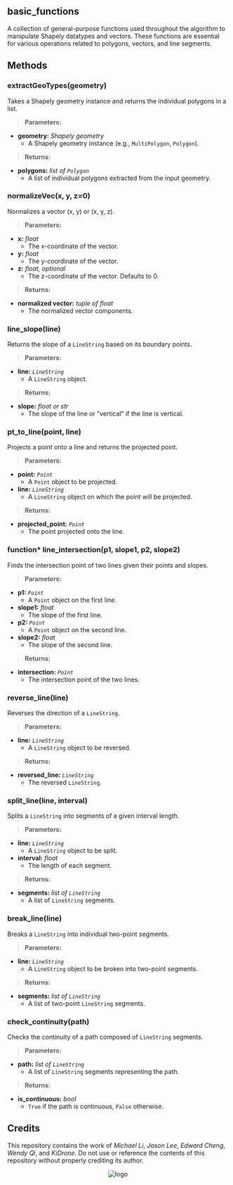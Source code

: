 ## basic_functions
A collection of general-purpose functions used throughout the algorithm to manipulate Shapely datatypes and vectors. These functions are essential for various operations related to polygons, vectors, and line segments.

## Methods

### extractGeoTypes(geometry)
Takes a Shapely geometry instance and returns the individual polygons in a list.

> **Parameters:**
* **geometry:** *Shapely geometry*
  * A Shapely geometry instance (e.g., `MultiPolygon`, `Polygon`).

> **Returns:**
* **polygons:** *list of `Polygon`*
  * A list of individual polygons extracted from the input geometry.

### normalizeVec(x, y, z=0)
Normalizes a vector (x, y) or (x, y, z).

> **Parameters:**
* **x:** *float*
  * The x-coordinate of the vector.
* **y:** *float*
  * The y-coordinate of the vector.
* **z:** *float, optional*
  * The z-coordinate of the vector. Defaults to 0.

> **Returns:**
* **normalized vector:** *tuple of float*
  * The normalized vector components.

### line_slope(line)
Returns the slope of a `LineString` based on its boundary points.

> **Parameters:**
* **line:** *`LineString`*
  * A `LineString` object.

> **Returns:**
* **slope:** *float or str*
  * The slope of the line or "vertical" if the line is vertical.

### pt_to_line(point, line)
Projects a point onto a line and returns the projected point.

> **Parameters:**
* **point:** *`Point`*
  * A `Point` object to be projected.
* **line:** *`LineString`*
  * A `LineString` object on which the point will be projected.

> **Returns:**
* **projected_point:** *`Point`*
  * The point projected onto the line.

### function* line_intersection(p1, slope1, p2, slope2)
Finds the intersection point of two lines given their points and slopes.

> **Parameters:**
* **p1:** *`Point`*
  * A `Point` object on the first line.
* **slope1:** *float*
  * The slope of the first line.
* **p2:** *`Point`*
  * A `Point` object on the second line.
* **slope2:** *float*
  * The slope of the second line.

> **Returns:**
* **intersection:** *`Point`*
  * The intersection point of the two lines.

### reverse_line(line)
Reverses the direction of a `LineString`.

> **Parameters:**
* **line:** *`LineString`*
  * A `LineString` object to be reversed.

> **Returns:**
* **reversed_line:** *`LineString`*
  * The reversed `LineString`.

### split_line(line, interval)
Splits a `LineString` into segments of a given interval length.

> **Parameters:**
* **line:** *`LineString`*
  * A `LineString` object to be split.
* **interval:** *float*
  * The length of each segment.

> **Returns:**
* **segments:** *list of `LineString`*
  * A list of `LineString` segments.

### break_line(line)
Breaks a `LineString` into individual two-point segments.

> **Parameters:**
* **line:** *`LineString`*
  * A `LineString` object to be broken into two-point segments.

> **Returns:**
* **segments:** *list of `LineString`*
  * A list of two-point `LineString` segments.

### check_continuity(path)
Checks the continuity of a path composed of `LineString` segments.

> **Parameters:**
* **path:** *list of `LineString`*
  * A list of `LineString` segments representing the path.

> **Returns:**
* **is_continuous:** *bool*
  * `True` if the path is continuous, `False` otherwise.

## Credits
This repository contains the work of *Michael Li*, *Jason Lee*, *Edward Cheng*, *Wendy Qi*, and *KiDrone*. Do not use or reference the contents of this repository without properly crediting its author.

<div align="center">
  <img src="https://github.com/user-attachments/assets/b0b72a19-e0f9-402d-aab6-2a135cb50f2f" alt="logo">
</div>
